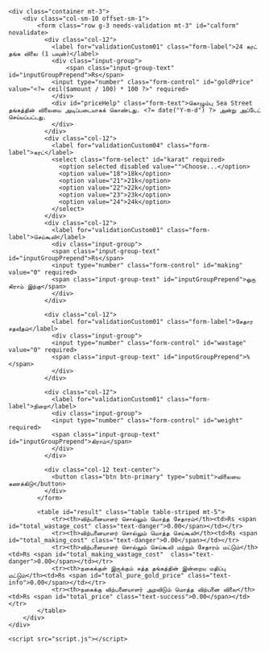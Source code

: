 
<body>

    <div class="container mt-3">
        <div class="col-sm-10 offset-sm-1">
            <form class="row g-3 needs-validation mt-3" id="calform" novalidate>
              <div class="col-12">
                <label for="validationCustom01" class="form-label">24 கரட் தங்க விலை (1 பவுன்)</label>
                <div class="input-group">
                    <span class="input-group-text" id="inputGroupPrepend">Rs</span>
                <input type="number" class="form-control" id="goldPrice" value="<?= ceil($amount / 100) * 100 ?>" required>
                </div>
                <div id="priceHelp" class="form-text">கொழும்பு Sea Street தங்கத்தின் விலையை அடிப்படையாகக் கொண்டது. <?= date("Y-m-d") ?> அன்று அப்டேட் செய்யப்பட்டது.
                </div>
              </div>
              <div class="col-12">
                <label for="validationCustom04" class="form-label">கரட்</label>
                <select class="form-select" id="karat" required>
                  <option selected disabled value="">Choose...</option>
                  <option value="18">18k</option>
                  <option value="21">21k</option>
                  <option value="22">22k</option>
                  <option value="23">23k</option>
                  <option value="24">24k</option>
                </select>
              </div>
              <div class="col-12">
                <label for="validationCustom01" class="form-label">செய்கூலி</label>
                <div class="input-group">
                <span class="input-group-text" id="inputGroupPrepend">Rs</span>
                <input type="number" class="form-control" id="making" value="0" required>
                <span class="input-group-text" id="inputGroupPrepend">ஒரு கிராம் இற்கு</span>
                </div>
              </div>
              
              <div class="col-12">
                <label for="validationCustom01" class="form-label">சேதார சதவீதம்</label>
                <div class="input-group">
                <input type="number" class="form-control" id="wastage" value="0" required>
                <span class="input-group-text" id="inputGroupPrepend">%</span>
                </div>
              </div>

              <div class="col-12">
                <label for="validationCustom01" class="form-label">நிறை</label>
                <div class="input-group">
                <input type="number" class="form-control" id="weight" required>
                <span class="input-group-text" id="inputGroupPrepend">கிராம்</span>
                </div>
              </div>
              
              <div class="col-12 text-center">
                <button class="btn btn-primary" type="submit">விலையை கணக்கிடு</button>
              </div>
            </form>

            <table id="result" class="table table-striped mt-5">
                <tr><th>விற்பனையாளர் சொல்லும் மொத்த சேதாரம்</th><td>Rs <span id="total_wastage_cost" class="text-danger">0.00</span></td></tr>
                <tr><th>விற்பனையாளர் சொல்லும் மொத்த செய்கூலி</th><td>Rs <span id="total_making_cost" class="text-danger">0.00</span></td></tr>
                <tr><th>விற்பனையாளர் சொல்லும் செய்கூலி மற்றும் சேதாரம் மட்டும்</th><td>Rs <span id="total_making_wastage_cost"  class="text-danger">0.00</span></td></tr>
                <tr><th>நகைக்குள் இருக்கும் சுத்த தங்கத்தின் இன்றைய மதிப்பு மட்டும்</th><td>Rs <span id="total_pure_gold_price" class="text-info">0.00</span></td></tr>
                <tr><th>நகைக்கு விற்பனையாளர் அறவிடும் மொத்த விற்பனை விலை</th><td>Rs <span id="total_price" class="text-success">0.00</span></td></tr>
            </table>
        </div>
    </div>

    <script src="script.js"></script>
</body>
</html>